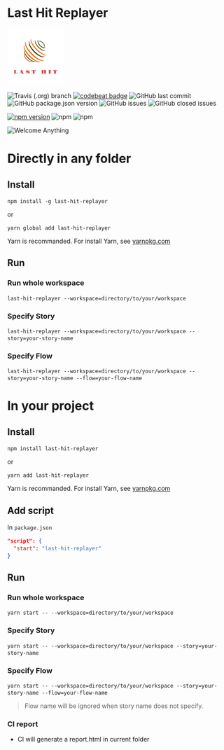 # Last Hit Replayer
![Last Hit logo](icons/128x128.png)

![Travis (.org) branch](https://img.shields.io/travis/last-hit-aab/last-hit/master)
[![codebeat badge](https://codebeat.co/badges/f3316c83-a06b-4307-b50a-3af48fab9ac3)](https://codebeat.co/projects/github-com-last-hit-aab-last-hit-master)
![GitHub last commit](https://img.shields.io/github/last-commit/last-hit-aab/last-hit)
![GitHub package.json version](https://img.shields.io/github/package-json/v/last-hit-aab/last-hit)
![GitHub issues](https://img.shields.io/github/issues/last-hit-aab/last-hit)
![GitHub closed issues](https://img.shields.io/github/issues-closed/last-hit-aab/last-hit)

[![npm version](https://badge.fury.io/js/last-hit-replayer.svg)](https://badge.fury.io/js/last-hit-replayer)
![npm](https://img.shields.io/npm/dw/last-hit-replayer)
![npm](https://img.shields.io/npm/dm/last-hit-replayer)

![Welcome Anything](https://img.shields.io/badge/welcome-anything-orange)

# Directly in any folder
## Install

```
npm install -g last-hit-replayer
```

or

```
yarn global add last-hit-replayer
```

Yarn is recommanded. For install Yarn, see [yarnpkg.com](https://yarnpkg.com/)

## Run

### Run whole workspace
```
last-hit-replayer --workspace=directory/to/your/workspace
```

### Specify Story
```
last-hit-replayer --workspace=directory/to/your/workspace --story=your-story-name
```

### Specify Flow
```
last-hit-replayer --workspace=directory/to/your/workspace --story=your-story-name --flow=your-flow-name
```


# In your project
## Install

```
npm install last-hit-replayer
```

or

```
yarn add last-hit-replayer
```

Yarn is recommanded. For install Yarn, see [yarnpkg.com](https://yarnpkg.com/)

## Add script

In `package.json`
```json
"script": {
  "start": "last-hit-replayer"
}
```

## Run

### Run whole workspace
```
yarn start -- --workspace=directory/to/your/workspace
```

### Specify Story
```
yarn start -- --workspace=directory/to/your/workspace --story=your-story-name
```

### Specify Flow
```
yarn start -- --workspace=directory/to/your/workspace --story=your-story-name --flow=your-flow-name
```

> Flow name will be ignored when story name does not specify.

### CI report 

- CI will generate a report.html in current folder 
